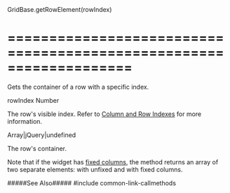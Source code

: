 <!--id-->GridBase.getRowElement(rowIndex)<!--/id-->
===================================================================
===================================================================

<!--shortDescription-->
Gets the container of a row with a specific index.
<!--/shortDescription-->

<!--paramName1-->rowIndex<!--/paramName1-->
<!--paramType1-->Number<!--/paramType1-->
<!--paramDescription1-->
The row's visible index. Refer to [Column and Row Indexes](/Documentation/Guide/Widgets/{WidgetName}/Columns/Column_and_Row_Indexes/) for more information.
<!--/paramDescription1-->

<!--returnType-->Array<Node>|jQuery|undefined<!--/returnType-->
<!--returnDescription-->
The row's container.
<!--/returnDescription-->

<!--fullDescription-->
Note that if the widget has [fixed columns]({basewidgetpath}/Configuration/columnFixing/), the method returns an array of two separate elements: with unfixed and with fixed columns.

#####See Also#####
#include common-link-callmethods
<!--/fullDescription-->